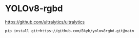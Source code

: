 # YOLOv8-rgbd
https://github.com/ultralytics/ultralytics

```
pip install git+https://github.com/Bkyb/yolov8rgbd.git@main
